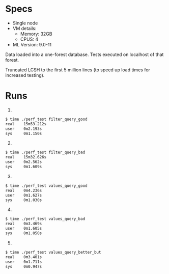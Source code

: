# Specs

- Single node
- VM details: 
    - Memory: 32GB
    - CPUS: 4
- ML Version: 9.0-11

Data loaded into a one-forest database.  Tests executed on localhost of that
forest.

Truncated LCSH to the first 5 million lines (to speed up load times for increased testing).

# Runs


1)
~~~bash
$ time ./perf_test filter_query_good
real    15m53.212s
user    0m2.193s
sys     0m1.150s
~~~


2)
~~~bash
$ time ./perf_test filter_query_bad
real    15m32.626s
user    0m2.562s
sys     0m1.609s
~~~


3)
~~~bash
$ time ./perf_test values_query_good
real    0m4.236s
user    0m1.627s
sys     0m1.030s
~~~


4)
~~~bash
$ time ./perf_test values_query_bad
real    0m3.469s
user    0m1.605s
sys     0m1.050s
~~~


5)
~~~bash
$ time ./perf_test values_query_better_but
real    0m3.401s
user    0m1.711s
sys     0m0.947s
~~~
